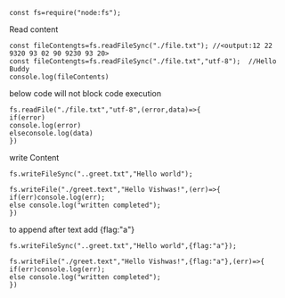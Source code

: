`const fs=require("node:fs");`

Read content
```
const fileContengts=fs.readFileSync("./file.txt"); //<output:12 22 9320 93 02 90 9230 93 20>
const fileContengts=fs.readFileSync("./file.txt","utf-8");  //Hello Buddy
console.log(fileContents)
```

below code will not block code execution
```
fs.readFile("./file.txt","utf-8",(error,data)=>{
if(error)
console.log(error)
elseconsole.log(data)
})
```

write Content
```
fs.writeFileSync("..greet.txt","Hello world");

fs.writeFile("./greet.text","Hello Vishwas!",(err)=>{
if(err)console.log(err);
else console.log("written completed");
})
```


to append after text add {flag:"a"} 
```
fs.writeFileSync("..greet.txt","Hello world",{flag:"a"});

fs.writeFile("./greet.text","Hello Vishwas!",{flag:"a"},(err)=>{
if(err)console.log(err);
else console.log("written completed");
})
```